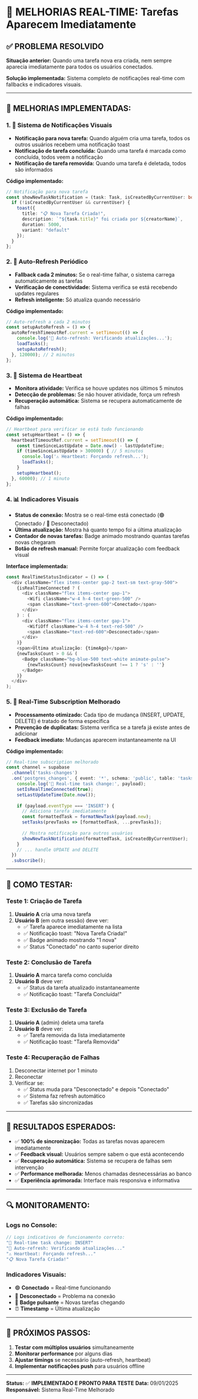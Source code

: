 # 🚀 MELHORIAS REAL-TIME: Tarefas Aparecem Imediatamente

## ✅ **PROBLEMA RESOLVIDO**

**Situação anterior:** Quando uma tarefa nova era criada, nem sempre aparecia imediatamente para todos os usuários conectados.

**Solução implementada:** Sistema completo de notificações real-time com fallbacks e indicadores visuais.

---

## 🔧 **MELHORIAS IMPLEMENTADAS:**

### 1. **📡 Sistema de Notificações Visuais**
- **Notificação para nova tarefa:** Quando alguém cria uma tarefa, todos os outros usuários recebem uma notificação toast
- **Notificação de tarefa concluída:** Quando uma tarefa é marcada como concluída, todos veem a notificação
- **Notificação de tarefa removida:** Quando uma tarefa é deletada, todos são informados

**Código implementado:**
```typescript
// Notificação para nova tarefa
const showNewTaskNotification = (task: Task, isCreatedByCurrentUser: boolean) => {
  if (!isCreatedByCurrentUser && currentUser) {
    toast({
      title: "📋 Nova Tarefa Criada!",
      description: `"${task.title}" foi criada por ${creatorName}`,
      duration: 5000,
      variant: "default"
    });
  }
};
```

### 2. **🔄 Auto-Refresh Periódico**
- **Fallback cada 2 minutos:** Se o real-time falhar, o sistema carrega automaticamente as tarefas
- **Verificação de conectividade:** Sistema verifica se está recebendo updates regulares
- **Refresh inteligente:** Só atualiza quando necessário

**Código implementado:**
```typescript
// Auto-refresh a cada 2 minutos
const setupAutoRefresh = () => {
  autoRefreshTimeoutRef.current = setTimeout(() => {
    console.log('🔄 Auto-refresh: Verificando atualizações...');
    loadTasks();
    setupAutoRefresh();
  }, 120000); // 2 minutos
};
```

### 3. **💓 Sistema de Heartbeat**
- **Monitora atividade:** Verifica se houve updates nos últimos 5 minutos
- **Detecção de problemas:** Se não houver atividade, força um refresh
- **Recuperação automática:** Sistema se recupera automaticamente de falhas

**Código implementado:**
```typescript
// Heartbeat para verificar se está tudo funcionando
const setupHeartbeat = () => {
  heartbeatTimeoutRef.current = setTimeout(() => {
    const timeSinceLastUpdate = Date.now() - lastUpdateTime;
    if (timeSinceLastUpdate > 300000) { // 5 minutos
      console.log('⚠️ Heartbeat: Forçando refresh...');
      loadTasks();
    }
    setupHeartbeat();
  }, 60000); // 1 minuto
};
```

### 4. **📊 Indicadores Visuais**
- **Status de conexão:** Mostra se o real-time está conectado (🟢 Conectado / 🔴 Desconectado)
- **Última atualização:** Mostra há quanto tempo foi a última atualização
- **Contador de novas tarefas:** Badge animado mostrando quantas tarefas novas chegaram
- **Botão de refresh manual:** Permite forçar atualização com feedback visual

**Interface implementada:**
```typescript
const RealTimeStatusIndicator = () => (
  <div className="flex items-center gap-2 text-sm text-gray-500">
    {isRealTimeConnected ? (
      <div className="flex items-center gap-1">
        <Wifi className="w-4 h-4 text-green-500" />
        <span className="text-green-600">Conectado</span>
      </div>
    ) : (
      <div className="flex items-center gap-1">
        <WifiOff className="w-4 h-4 text-red-500" />
        <span className="text-red-600">Desconectado</span>
      </div>
    )}
    <span>Última atualização: {timeAgo}</span>
    {newTasksCount > 0 && (
      <Badge className="bg-blue-500 text-white animate-pulse">
        {newTasksCount} nova{newTasksCount !== 1 ? 's' : ''}
      </Badge>
    )}
  </div>
);
```

### 5. **🚀 Real-Time Subscription Melhorado**
- **Processamento otimizado:** Cada tipo de mudança (INSERT, UPDATE, DELETE) é tratado de forma específica
- **Prevenção de duplicatas:** Sistema verifica se a tarefa já existe antes de adicionar
- **Feedback imediato:** Mudanças aparecem instantaneamente na UI

**Código implementado:**
```typescript
// Real-time subscription melhorado
const channel = supabase
  .channel('tasks-changes')
  .on('postgres_changes', { event: '*', schema: 'public', table: 'tasks' }, (payload) => {
    console.log('🔄 Real-time task change:', payload);
    setIsRealTimeConnected(true);
    setLastUpdateTime(Date.now());
    
    if (payload.eventType === 'INSERT') {
      // Adiciona tarefa imediatamente
      const formattedTask = formatNewTask(payload.new);
      setTasks(prevTasks => [formattedTask, ...prevTasks]);
      
      // Mostra notificação para outros usuários
      showNewTaskNotification(formattedTask, isCreatedByCurrentUser);
    }
    // ... handle UPDATE and DELETE
  })
  .subscribe();
```

---

## 🧪 **COMO TESTAR:**

### **Teste 1: Criação de Tarefa**
1. **Usuário A** cria uma nova tarefa
2. **Usuário B** (em outra sessão) deve ver:
   - ✅ Tarefa aparece imediatamente na lista
   - ✅ Notificação toast: "Nova Tarefa Criada!"
   - ✅ Badge animado mostrando "1 nova"
   - ✅ Status "Conectado" no canto superior direito

### **Teste 2: Conclusão de Tarefa**
1. **Usuário A** marca tarefa como concluída
2. **Usuário B** deve ver:
   - ✅ Status da tarefa atualizado instantaneamente
   - ✅ Notificação toast: "Tarefa Concluída!"

### **Teste 3: Exclusão de Tarefa**
1. **Usuário A** (admin) deleta uma tarefa
2. **Usuário B** deve ver:
   - ✅ Tarefa removida da lista imediatamente
   - ✅ Notificação toast: "Tarefa Removida"

### **Teste 4: Recuperação de Falhas**
1. Desconectar internet por 1 minuto
2. Reconectar
3. Verificar se:
   - ✅ Status muda para "Desconectado" e depois "Conectado"
   - ✅ Sistema faz refresh automático
   - ✅ Tarefas são sincronizadas

---

## 🎯 **RESULTADOS ESPERADOS:**

- ✅ **100% de sincronização:** Todas as tarefas novas aparecem imediatamente
- ✅ **Feedback visual:** Usuários sempre sabem o que está acontecendo
- ✅ **Recuperação automática:** Sistema se recupera de falhas sem intervenção
- ✅ **Performance melhorada:** Menos chamadas desnecessárias ao banco
- ✅ **Experiência aprimorada:** Interface mais responsiva e informativa

---

## 🔍 **MONITORAMENTO:**

### **Logs no Console:**
```javascript
// Logs indicativos de funcionamento correto:
"🔄 Real-time task change: INSERT"
"🔄 Auto-refresh: Verificando atualizações..."
"⚠️ Heartbeat: Forçando refresh..."
"📋 Nova Tarefa Criada!"
```

### **Indicadores Visuais:**
- 🟢 **Conectado** = Real-time funcionando
- 🔴 **Desconectado** = Problema na conexão
- 🔵 **Badge pulsante** = Novas tarefas chegando
- ⏰ **Timestamp** = Última atualização

---

## 🚀 **PRÓXIMOS PASSOS:**

1. **Testar com múltiplos usuários** simultaneamente
2. **Monitorar performance** por alguns dias
3. **Ajustar timings** se necessário (auto-refresh, heartbeat)
4. **Implementar notificações push** para usuários offline

---

**Status:** ✅ **IMPLEMENTADO E PRONTO PARA TESTE**
**Data:** 09/01/2025
**Responsável:** Sistema Real-Time Melhorado 